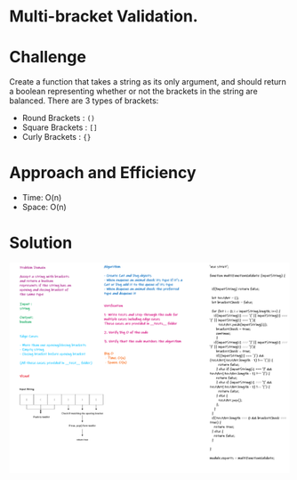 # Multi-bracket Validation.

# Challenge

Create a function that takes a string as its only argument, and should return a boolean representing whether or not the brackets in the string are balanced. There are 3 types of brackets:

   - Round Brackets : `()`
   - Square Brackets : `[]`
   - Curly Brackets : `{}`

# Approach and Efficiency

- Time: O(n)
- Space: O(n)

# Solution

![multi-bracket](assets/multi-bracket.png)